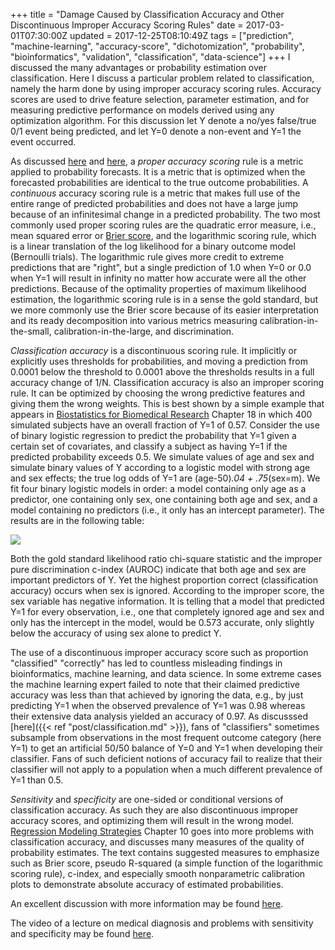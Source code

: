 +++
title = "Damage Caused by Classification Accuracy and Other Discontinuous Improper Accuracy Scoring Rules"
date = 2017-03-01T07:30:00Z
updated = 2017-12-25T08:10:49Z
tags = ["prediction", "machine-learning", "accuracy-score", "dichotomization", "probability", "bioinformatics", "validation", "classification", "data-science"]
+++
I discussed the many advantages or probability estimation over
classification.  Here I discuss a particular problem related to
classification, namely the harm done by using improper accuracy scoring
rules.  Accuracy scores are used to drive feature selection, parameter
estimation, and for measuring predictive performance on models derived
using any optimization algorithm.  For this discussion let Y denote a
no/yes false/true 0/1 event being predicted, and let Y=0 denote a
non-event and Y=1 the event occurred.

As discussed [here](https://en.wikipedia.org/wiki/Scoring_rule) and [here](http://psiexp.ss.uci.edu/research/papers/MerkleSteyvers.pdf),
a *proper accuracy scoring* rule is a metric applied to probability
forecasts. It is a metric that is optimized when the forecasted
probabilities are identical to the true outcome probabilities.  A
*continuous* accuracy scoring rule is a metric that makes full use of
the entire range of predicted probabilities and does not have a large
jump because of an infinitesimal change in a predicted probability.  The
two most commonly used proper scoring rules are the quadratic error
measure, i.e., mean squared error or [Brier
score](https://en.wikipedia.org/wiki/Brier_score), and the logarithmic
scoring rule, which is a linear translation of the log likelihood for a
binary outcome model (Bernoulli trials).  The logarithmic rule gives
more credit to extreme predictions that are "right", but a single
prediction of 1.0 when Y=0 or 0.0 when Y=1 will result in infinity no
matter how accurate were all the other predictions.  Because of the
optimality properties of maximum likelihood estimation, the logarithmic
scoring rule is in a sense the gold standard, but we more commonly use
the Brier score because of its easier interpretation and its ready
decomposition into various metrics measuring calibration-in-the-small,
calibration-in-the-large, and discrimination.

*Classification accuracy* is a discontinuous scoring rule.  It
implicitly or explicitly uses thresholds for probabilities, and moving a
prediction from 0.0001 below the threshold to 0.0001 above the
thresholds results in a full accuracy change of 1/N.  Classification
accuracy is also an improper scoring rule.  It can be optimized by
choosing the wrong predictive features and giving them the wrong
weights.  This is best shown by a simple example that appears
in [Biostatistics for Biomedical Research](http://fharrell.com/links) Chapter 18 in which 
400 simulated subjects have an overall fraction of Y=1 of 0.57. Consider
the use of  binary logistic regression to predict the probability that
Y=1 given a certain set of covariates, and classify a subject as having
Y=1 if the predicted probability exceeds 0.5.  We simulate values of age
and sex and simulate binary values of Y according to a logistic model
with strong age and sex effects; the true log odds of Y=1 are
(age-50)*.04 + .75*(sex=m).  We fit four binary logistic models in order: a model containing only age 
as a predictor, one containing only sex, one containing both age and
sex, and a model containing no predictors (i.e., it only has an
intercept parameter).  The results are in the following table:

![](/img/class-acc-example.png)

Both the gold standard likelihood ratio chi-square statistic and the
improper pure discrimination c-index (AUROC) indicate that both age and
sex are important predictors of Y.  Yet the highest proportion correct
(classification accuracy) occurs when sex is ignored.  According to the
improper score, the sex variable has negative information.  It is
telling that a model that predicted Y=1 for every observation, i.e., one
that completely ignored age and sex and only has the intercept in the
model, would be 0.573 accurate, only slightly below the accuracy of
using sex alone to predict Y.

The use of a discontinuous improper accuracy score such as proportion
"classified" "correctly" has led to countless misleading findings in
bioinformatics, machine learning, and data science.  In some extreme
cases the machine learning expert failed to note that their claimed
predictive accuracy was less than that achieved by ignoring the data,
e.g., by just predicting Y=1 when the observed prevalence of Y=1 was
0.98 whereas their extensive data analysis yielded an accuracy of 0.97.
 As discusssed [here]({{< ref "post/classification.md" >}}),
fans of "classifiers" sometimes subsample from observations in the most
frequent outcome category (here Y=1) to get an artificial 50/50 balance
of Y=0 and Y=1 when developing their classifier.  Fans of such deficient
notions of accuracy fail to realize that their classifier will not apply
to a population when a much different prevalence of Y=1 than 0.5.

*Sensitivity* and *specificity* are one-sided or conditional versions of
classification accuracy.  As such they are also discontinuous improper
accuracy scores, and optimizing them will result in the wrong model.
[Regression Modeling Strategies](http://biostat.mc.vanderbilt.edu/rms) Chapter 10 goes into
more problems with classification accuracy, and discusses many measures
of the quality of probability estimates.  The text contains suggested
measures to emphasize such as Brier score, pseudo R-squared (a simple
function of the logarithmic scoring rule), c-index, and especially
smooth nonparametric calibration plots to demonstrate absolute accuracy
of estimated probabilities.

An excellent discussion with more information may be found
[here](https://stats.stackexchange.com/questions/312780).

The video of a lecture on medical diagnosis and problems with sensitivity and specificity may be found [here](https://www.youtube.com/watch?v=uULhuuSjBww).
